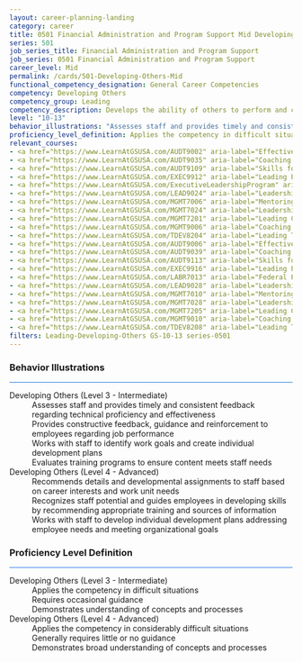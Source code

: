 ```yaml
---
layout: career-planning-landing
category: career
title: 0501 Financial Administration and Program Support Mid Developing Others
series: 501
job_series_title: Financial Administration and Program Support
job_series: 0501 Financial Administration and Program Support
career_level: Mid
permalink: /cards/501-Developing-Others-Mid
functional_competency_designation: General Career Competencies
competency: Developing Others
competency_group: Leading
competency_description: Develops the ability of others to perform and contribute to the organization by providing ongoing feedback and by providing opportunities to learn through formal and informal methods.
level: "10-13"
behavior_illustrations: "Assesses staff and provides timely and consistent feedback regarding technical proficiency and effectiveness ? Provides constructive feedback, guidance and reinforcement to employees regarding job performance ? Works with staff to identify work goals and create individual development plans ? Evaluates training programs to ensure content meets staff needs ? Recommends details and developmental assignments to staff based on career interests and work unit needs ? Recognizes staff potential and guides employees in developing skills by recommending appropriate training and sources of information ? Works with staff to develop individual development plans addressing employee needs and meeting organizational goals"
proficiency_level_definition: Applies the competency in difficult situations ? Requires occasional guidance ? Demonstrates understanding of concepts and processes ? Applies the competency in considerably difficult situations ? Generally requires little or no guidance ? Demonstrates broad understanding of concepts and processes
relevant_courses: 
- <a href="https://www.LearnAtGSUSA.com/AUDT9002" aria-label="Effective Audit Supervision (AUDT9002), GSU - https://www.LearnAtGSUSA.com/AUDT9002">Effective Audit Supervision (AUDT9002), GSU</a>
- <a href="https://www.LearnAtGSUSA.com/AUDT9035" aria-label="Coaching Audit Staff for High Perfromance (AUDT9035), GSU - https://www.LearnAtGSUSA.com/AUDT9035">Coaching Audit Staff for High Perfromance (AUDT9035), GSU</a>
- <a href="https://www.LearnAtGSUSA.com/AUDT9109" aria-label="Skills for Leading and Managing Audit Projects (AUDT9109), GSU - https://www.LearnAtGSUSA.com/AUDT9109">Skills for Leading and Managing Audit Projects (AUDT9109), GSU</a>
- <a href="https://www.LearnAtGSUSA.com/EXEC9912" aria-label="Leading People (EXEC9912), GSU - https://www.LearnAtGSUSA.com/EXEC9912">Leading People (EXEC9912), GSU</a>
- <a href="https://www.LearnAtGSUSA.com/ExecutiveLeadershipProgram" aria-label="Executive Leadership Program, GSU - https://www.LearnAtGSUSA.com/ExecutiveLeadershipProgram">Executive Leadership Program, GSU</a>
- <a href="https://www.LearnAtGSUSA.com/LEAD9024" aria-label="Leadership, Motivation and Accountability for High Performance Organizations (LEAD9020), GSU - https://www.LearnAtGSUSA.com/LEAD9024">Leadership, Motivation and Accountability for High Performance Organizations (LEAD9020), GSU</a>
- <a href="https://www.LearnAtGSUSA.com/MGMT7006" aria-label="Mentoring Skills (MGMT7006), GSU - https://www.LearnAtGSUSA.com/MGMT7006">Mentoring Skills (MGMT7006), GSU</a>
- <a href="https://www.LearnAtGSUSA.com/MGMT7024" aria-label="Leadership Essentials (MGMT7020), GSU - https://www.LearnAtGSUSA.com/MGMT7024">Leadership Essentials (MGMT7020), GSU</a>
- <a href="https://www.LearnAtGSUSA.com/MGMT7201" aria-label="Leading Change (MGMT7201), GSU - https://www.LearnAtGSUSA.com/MGMT7201">Leading Change (MGMT7201), GSU</a>
- <a href="https://www.LearnAtGSUSA.com/MGMT9006" aria-label="Coaching Skills for Today's Leaders (MGMT9002), GSU - https://www.LearnAtGSUSA.com/MGMT9006">Coaching Skills for Today's Leaders (MGMT9002), GSU</a>
- <a href="https://www.LearnAtGSUSA.com/TDEV8204" aria-label="Leading Teams and Groups (TDEV8200), GSU - https://www.LearnAtGSUSA.com/TDEV8204">Leading Teams and Groups (TDEV8200), GSU</a>
- <a href="https://www.LearnAtGSUSA.com/AUDT9006" aria-label="Effective Audit Supervision (AUDT9002), GSU - https://www.LearnAtGSUSA.com/AUDT9006">Effective Audit Supervision (AUDT9002), GSU</a>
- <a href="https://www.LearnAtGSUSA.com/AUDT9039" aria-label="Coaching Audit Staff for High Perfromance (AUDT9035), GSU - https://www.LearnAtGSUSA.com/AUDT9039">Coaching Audit Staff for High Perfromance (AUDT9035), GSU</a>
- <a href="https://www.LearnAtGSUSA.com/AUDT9113" aria-label="Skills for Leading and Managing Audit Projects (AUDT9109), GSU - https://www.LearnAtGSUSA.com/AUDT9113">Skills for Leading and Managing Audit Projects (AUDT9109), GSU</a>
- <a href="https://www.LearnAtGSUSA.com/EXEC9916" aria-label="Leading People (EXEC9912), GSU - https://www.LearnAtGSUSA.com/EXEC9916">Leading People (EXEC9912), GSU</a>
- <a href="https://www.LearnAtGSUSA.com/LABR7013" aria-label="Federal Performance Management (LABR7013), GSU - https://www.LearnAtGSUSA.com/LABR7013">Federal Performance Management (LABR7013), GSU</a>
- <a href="https://www.LearnAtGSUSA.com/LEAD9028" aria-label="Leadership, Motivation and Accountability for High Performance Organizations (LEAD9020), GSU - https://www.LearnAtGSUSA.com/LEAD9028">Leadership, Motivation and Accountability for High Performance Organizations (LEAD9020), GSU</a>
- <a href="https://www.LearnAtGSUSA.com/MGMT7010" aria-label="Mentoring Skills (MGMT7006), GSU - https://www.LearnAtGSUSA.com/MGMT7010">Mentoring Skills (MGMT7006), GSU</a>
- <a href="https://www.LearnAtGSUSA.com/MGMT7028" aria-label="Leadership Essentials (MGMT7020), GSU - https://www.LearnAtGSUSA.com/MGMT7028">Leadership Essentials (MGMT7020), GSU</a>
- <a href="https://www.LearnAtGSUSA.com/MGMT7205" aria-label="Leading Change (MGMT7201), GSU - https://www.LearnAtGSUSA.com/MGMT7205">Leading Change (MGMT7201), GSU</a>
- <a href="https://www.LearnAtGSUSA.com/MGMT9010" aria-label="Coaching Skills for Today's Leaders (MGMT9002), GSU - https://www.LearnAtGSUSA.com/MGMT9010">Coaching Skills for Today's Leaders (MGMT9002), GSU</a>
- <a href="https://www.LearnAtGSUSA.com/TDEV8208" aria-label="Leading Teams and Groups (TDEV8200), GSU - https://www.LearnAtGSUSA.com/TDEV8208">Leading Teams and Groups (TDEV8200), GSU</a>
filters: Leading-Developing-Others GS-10-13 series-0501
---
```


<div class="desktop:grid-col-6 margin-y-3">
  <div class="border-top-2 bg-white padding-3 shadow-5 height-full members-hover border-1px button-border border-top-blue radius-lg card-text-color">
    <h3>Behavior Illustrations</h3>
    <hr style="background-color: #1b74e0 !important;"/>
    <dl class="text-base card-content-color"><dt>Developing Others (Level 3 - Intermediate)</dt><dd>Assesses staff and provides timely and consistent feedback regarding technical proficiency and effectiveness </dd><dd> Provides constructive feedback, guidance and reinforcement to employees regarding job performance </dd><dd> Works with staff to identify work goals and create individual development plans </dd><dd> Evaluates training programs to ensure content meets staff needs</dd><dt>Developing Others (Level 4 - Advanced)</dt><dd>Recommends details and developmental assignments to staff based on career interests and work unit needs </dd><dd> Recognizes staff potential and guides employees in developing skills by recommending appropriate training and sources of information </dd><dd> Works with staff to develop individual development plans addressing employee needs and meeting organizational goals</dd></dl>
  </div>
</div>
<div class="desktop:grid-col-6 margin-y-3">
  <div class="border-top-2 bg-white padding-3 shadow-5 height-full members-hover border-1px button-border border-top-blue radius-lg card-text-color">
    <h3>Proficiency Level Definition</h3>
     <hr style="background-color: #1b74e0 !important;"/>
    <dl class="text-base card-content-color"><dt>Developing Others (Level 3 - Intermediate)</dt><dd>Applies the competency in difficult situations </dd><dd> Requires occasional guidance </dd><dd> Demonstrates understanding of concepts and processes</dd><dt>Developing Others (Level 4 - Advanced)</dt><dd>Applies the competency in considerably difficult situations </dd><dd> Generally requires little or no guidance </dd><dd> Demonstrates broad understanding of concepts and processes</dd></dl>
  </div>
</div>